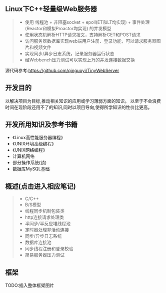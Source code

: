 ## Linux下C++轻量级Web服务器 
> + 使用 线程池 + 非阻塞socket + epoll(ET和LT均实现) + 事件处理(Reactor和模拟Proactor均实现) 的并发模型
> + 使用状态机解析HTTP请求报文，支持解析GET和POST请求
> + 访问服务器数据库实现web端用户注册、登录功能，可以请求服务器图片和视频文件
> + 实现同步/异步日志系统，记录服务器运行状态
> + 经Webbench压力测试可以实现上万的并发连接数据交换
 
源代码参考:https://github.com/qinguoyi/TinyWebServer


## 开发目的
以解决项目为目标,推动相关知识的应用或学习薄弱方面的知识。
以至于不会浪费时间在现阶段还用不了的知识,同时以项目导向,使得所学知识的性价比更高。
## 开发所用知识及参考书籍 
+ 《Linux高性能服务器编程》
+ 《UNIX环境高级编程》
+ 《UNIX网络编程》
+ 计算机网络
+ 部分操作系统(锁)
+ 数据库MySQL基础

## 概述(点击进入相应笔记)
> * C/C++
> * B/S模型
> * 线程同步机制包装类
> * http连接请求处理类
> * 半同步/半反应堆线程池
> * 定时器处理非活动连接
> * 同步/异步日志系统 
> * 数据库连接池
> * 同步线程注册和登录校验 
> * 简易服务器压力测试

## 框架
TODO:插入整体框架图片




